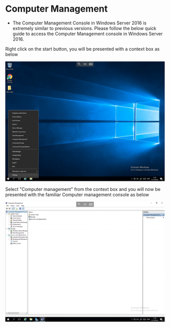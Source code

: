 # Computer Management

* The Computer Management Console in Windows Server 2016 is extremely similar to previous versions.
  Please follow the below quick guide to access the Computer Management console in Windows Server 2016.

Right click on the start button, you will be presented with a context box as below

![Context box](files/computermanagement/rightclickstart.PNG)

Select "Computer management" from the context box and you will now be presented with the familiar Computer management console as below

![Computer management](files/computermanagement/computermanagement.PNG)

